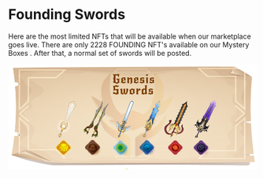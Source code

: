 # Founding Swords

Here are the most limited NFTs that will be available when our marketplace goes live. There are only 2228 FOUNDING NFT's available on our Mystery Boxes . After that, a normal set of swords will be posted.

![](../../../.gitbook/assets/swords-merge-generic.png)
